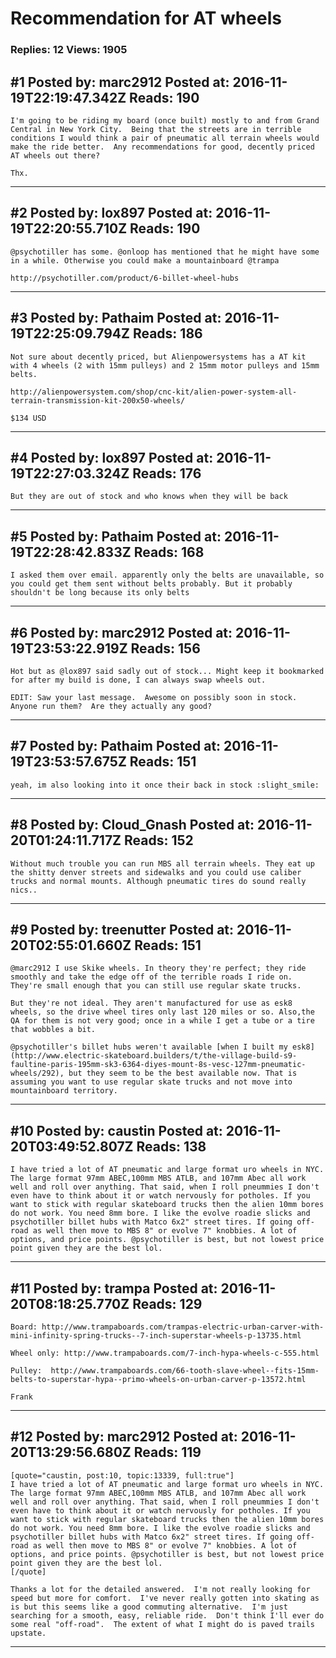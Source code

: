 # Recommendation for AT wheels

### Replies: 12 Views: 1905

## \#1 Posted by: marc2912 Posted at: 2016-11-19T22:19:47.342Z Reads: 190

```
I'm going to be riding my board (once built) mostly to and from Grand Central in New York City.  Being that the streets are in terrible conditions I would think a pair of pneumatic all terrain wheels would make the ride better.  Any recommendations for good, decently priced AT wheels out there?

Thx.
```

---
## \#2 Posted by: lox897 Posted at: 2016-11-19T22:20:55.710Z Reads: 190

```
@psychotiller has some. @onloop has mentioned that he might have some in a while. Otherwise you could make a mountainboard @trampa

http://psychotiller.com/product/6-billet-wheel-hubs
```

---
## \#3 Posted by: Pathaim Posted at: 2016-11-19T22:25:09.794Z Reads: 186

```
Not sure about decently priced, but Alienpowersystems has a AT kit with 4 wheels (2 with 15mm pulleys) and 2 15mm motor pulleys and 15mm belts.

http://alienpowersystem.com/shop/cnc-kit/alien-power-system-all-terrain-transmission-kit-200x50-wheels/

$134 USD
```

---
## \#4 Posted by: lox897 Posted at: 2016-11-19T22:27:03.324Z Reads: 176

```
But they are out of stock and who knows when they will be back
```

---
## \#5 Posted by: Pathaim Posted at: 2016-11-19T22:28:42.833Z Reads: 168

```
I asked them over email. apparently only the belts are unavailable, so you could get them sent without belts probably. But it probably shouldn't be long because its only belts
```

---
## \#6 Posted by: marc2912 Posted at: 2016-11-19T23:53:22.919Z Reads: 156

```
Hot but as @lox897 said sadly out of stock... Might keep it bookmarked for after my build is done, I can always swap wheels out.

EDIT: Saw your last message.  Awesome on possibly soon in stock.  Anyone run them?  Are they actually any good?
```

---
## \#7 Posted by: Pathaim Posted at: 2016-11-19T23:53:57.675Z Reads: 151

```
yeah, im also looking into it once their back in stock :slight_smile:
```

---
## \#8 Posted by: Cloud_Gnash Posted at: 2016-11-20T01:24:11.717Z Reads: 152

```
Without much trouble you can run MBS all terrain wheels. They eat up the shitty denver streets and sidewalks and you could use caliber trucks and normal mounts. Although pneumatic tires do sound really nics..
```

---
## \#9 Posted by: treenutter Posted at: 2016-11-20T02:55:01.660Z Reads: 151

```
@marc2912 I use Skike wheels. In theory they're perfect; they ride smoothly and take the edge off of the terrible roads I ride on. They're small enough that you can still use regular skate trucks.

But they're not ideal. They aren't manufactured for use as esk8 wheels, so the drive wheel tires only last 120 miles or so. Also,the QA for them is not very good; once in a while I get a tube or a tire that wobbles a bit. 

@psychotiller's billet hubs weren't available [when I built my esk8](http://www.electric-skateboard.builders/t/the-village-build-s9-faultine-paris-195mm-sk3-6364-diyes-mount-8s-vesc-127mm-pneumatic-wheels/292), but they seem to be the best available now. That is assuming you want to use regular skate trucks and not move into mountainboard territory.
```

---
## \#10 Posted by: caustin Posted at: 2016-11-20T03:49:52.807Z Reads: 138

```
I have tried a lot of AT pneumatic and large format uro wheels in NYC. The large format 97mm ABEC,100mm MBS ATLB, and 107mm Abec all work well and roll over anything. That said, when I roll pneummies I don't even have to think about it or watch nervously for potholes. If you want to stick with regular skateboard trucks then the alien 10mm bores do not work. You need 8mm bore. I like the evolve roadie slicks and psychotiller billet hubs with Matco 6x2" street tires. If going off-road as well then move to MBS 8" or evolve 7" knobbies. A lot of options, and price points. @psychotiller is best, but not lowest price point given they are the best lol.
```

---
## \#11 Posted by: trampa Posted at: 2016-11-20T08:18:25.770Z Reads: 129

```
Board: http://www.trampaboards.com/trampas-electric-urban-carver-with-mini-infinity-spring-trucks--7-inch-superstar-wheels-p-13735.html

Wheel only: http://www.trampaboards.com/7-inch-hypa-wheels-c-555.html

Pulley:  http://www.trampaboards.com/66-tooth-slave-wheel--fits-15mm-belts-to-superstar-hypa--primo-wheels-on-urban-carver-p-13572.html

Frank
```

---
## \#12 Posted by: marc2912 Posted at: 2016-11-20T13:29:56.680Z Reads: 119

```
[quote="caustin, post:10, topic:13339, full:true"]
I have tried a lot of AT pneumatic and large format uro wheels in NYC. The large format 97mm ABEC,100mm MBS ATLB, and 107mm Abec all work well and roll over anything. That said, when I roll pneummies I don't even have to think about it or watch nervously for potholes. If you want to stick with regular skateboard trucks then the alien 10mm bores do not work. You need 8mm bore. I like the evolve roadie slicks and psychotiller billet hubs with Matco 6x2" street tires. If going off-road as well then move to MBS 8" or evolve 7" knobbies. A lot of options, and price points. @psychotiller is best, but not lowest price point given they are the best lol.
[/quote]

Thanks a lot for the detailed answered.  I'm not really looking for speed but more for comfort.  I've never really gotten into skating as is but this seems like a good commuting alternative.  I'm just searching for a smooth, easy, reliable ride.  Don't think I'll ever do some real "off-road".  The extent of what I might do is paved trails upstate.
```

---
